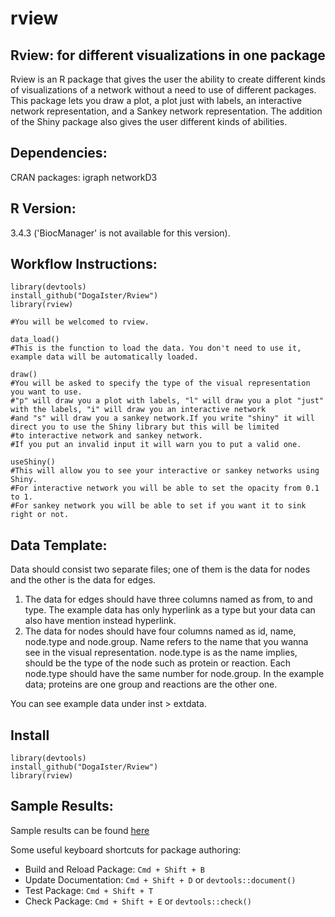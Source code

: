 # rview

## Rview: for different visualizations in one package
Rview is an R package that gives the user the ability to create different kinds of visualizations of a network without
a need to use of different packages. 
This package lets you draw a plot, a plot just with labels, an interactive network representation, and a Sankey network representation. The addition of the Shiny package also gives the user different kinds of abilities.

## Dependencies:
 CRAN packages: 
    igraph
    networkD3
    
## R Version:
3.4.3
('BiocManager' is not available for this version).

## Workflow Instructions:
````
library(devtools)
install_github("DogaIster/Rview")
library(rview)

#You will be welcomed to rview.

data_load()
#This is the function to load the data. You don't need to use it, example data will be automatically loaded.

draw()
#You will be asked to specify the type of the visual representation you want to use. 
#"p" will draw you a plot with labels, "l" will draw you a plot "just" with the labels, "i" will draw you an interactive network 
#and "s" will draw you a sankey network.If you write "shiny" it will direct you to use the Shiny library but this will be limited
#to interactive network and sankey network.
#If you put an invalid input it will warn you to put a valid one.

useShiny()
#This will allow you to see your interactive or sankey networks using Shiny. 
#For interactive network you will be able to set the opacity from 0.1 to 1.
#For sankey network you will be able to set if you want it to sink right or not.

````

## Data Template:
Data should consist two separate files; one of them is the data for nodes and the other is the data for edges.
1) The data for edges should have three columns named as from, to and type. The example data has only hyperlink
as a type but your data can also have mention instead hyperlink.
2) The data for nodes should have four columns named as id, name, node.type and node.group. Name refers to the 
name that you wanna see in the visual representation. node.type is as the name implies, should be the type of the node such
as protein or reaction. Each node.type should have the same number for node.group. In the example data; proteins are one group
and reactions are the other one.

You can see example data under inst > extdata.

## Install

````
library(devtools)
install_github("DogaIster/Rview")
library(rview)

````

## Sample Results:

Sample results can be found [here](https://drive.google.com/open?id=1K4nGqFZjIM44eiYbvsXiRFzku7OLpRnZ)

Some useful keyboard shortcuts for package authoring:

* Build and Reload Package:  `Cmd + Shift + B`
* Update Documentation:      `Cmd + Shift + D` or `devtools::document()`
* Test Package:              `Cmd + Shift + T`
* Check Package:             `Cmd + Shift + E` or `devtools::check()`


  


